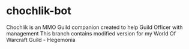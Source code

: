 # chochlik-bot
Chochlik is an MMO Guild companion created to help Guild Officer with management
This branch contains modified version for my World Of Warcraft Guild - Hegemonia
